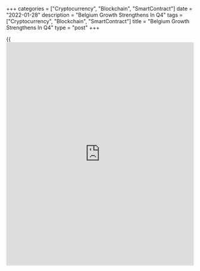 +++
categories = ["Cryptocurrency", "Blockchain", "SmartContract"]
date = "2022-01-28"
description = "Belgium Growth Strengthens In Q4"
tags = ["Cryptocurrency", "Blockchain", "SmartContract"]
title = "Belgium Growth Strengthens In Q4"
type = "post"
+++

{{<iframe id="large-banner" src="https://www.bounty.group/#slide=9.0" width="100%" height="600" scrolling="no" style="border: 0px solid rgb(216, 221, 230); border-radius: 3px;">}}

Belgium's [economy][1] grew at a faster pace in the final three months
of 2021, preliminary data from the National Bank of Belgium showed
Friday.

Gross domestic product grew 5.6 percent year-on-year following a 4.9
percent rise in the third quarter.  
  
Compared to the previous quarter, GDP rose 0.5 percent in the fourth
quarter after a 2.0 percent expansion in the previous three months.

The value added rose 3.3 percent in industry and 0.3 percent in the
services sector, but fell 0.6 percent in the construction sector.

For the whole year 2021, GDP grew 6.1 percent after a 5.7 percent
decline in the previous year.

For comments and feedback [contact](https://www.playgroundfx.com/contact/): editorial@rtt[news](https://www.letsplayfx.com/blog/forex-news-website/).com

[Economic News][1]

 **What parts of the world are seeing the best (and worst) economic
performances lately? Click[here][2] to check out our [Econ Scorecard][2]
and find out! See up-to-the-moment [ranking](https://www.playgroundfx.com/blog/crypto-exchange-ranking/)s for the best and worst
performers in [GDP][3], [unemployment rate][4], [inflation][5] and much
more.**

   1. www.rtt[news](https://www.letsplayfx.com/blog/forex-news-website/).com/Content/EconomicNews.aspx
   2. www.rtt[news](https://www.letsplayfx.com/blog/forex-news-website/).com/economic-scorecard/world-rank/PPI/highest-performance.aspx
   3. www.rtt[news](https://www.letsplayfx.com/blog/forex-news-website/).com/economic-scorecard/world-rank/GDP/highest-performance.aspx
   4. www.rtt[news](https://www.letsplayfx.com/blog/forex-news-website/).com/economic-scorecard/world-rank/unemployment-rate/lowest-performance.aspx
   5. www.rtt[news](https://www.letsplayfx.com/blog/forex-news-website/).com/economic-scorecard/world-rank/CPI/highest-performance.aspx